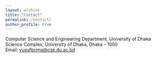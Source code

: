 ```yaml
---
layout: archive
title: "Contact"
permalink: /contact/
author_profile: true
---
```

Computer Science and Engineering Department, University of Dhaka<br>
Science Complex, University of Dhaka, Dhaka – 1000<br>
Email: yusufbrima@cse.du.ac.bd

